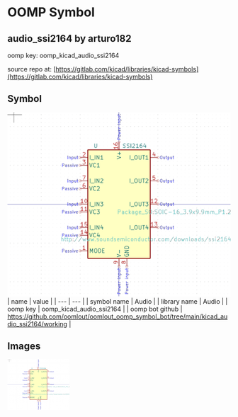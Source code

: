 # OOMP Symbol  
## audio_ssi2164  by arturo182  
  
oomp key: oomp_kicad_audio_ssi2164  
  
source repo at: [https://gitlab.com/kicad/libraries/kicad-symbols](https://gitlab.com/kicad/libraries/kicad-symbols)  
## Symbol  
  
[![working.png](working_600.png)](working.png)  
| name | value | 
| --- | --- | 
| symbol name | Audio | 
| library name | Audio | 
| oomp key | oomp_kicad_audio_ssi2164 | 
| oomp bot github | https://github.com/oomlout/oomlout_oomp_symbol_bot/tree/main/kicad_audio_ssi2164/working | 
## Images  
  
[![working.png](working_140.png)](working.png)  
